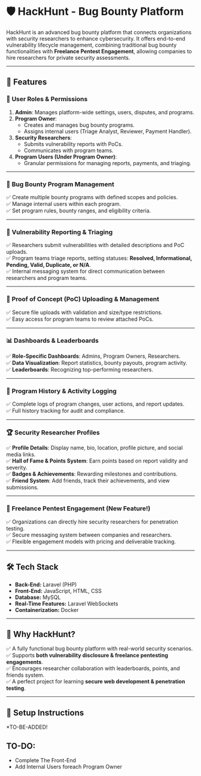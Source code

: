 # 🛡️ HackHunt - Bug Bounty Platform  

HackHunt is an advanced bug bounty platform that connects organizations with security researchers to enhance cybersecurity. It offers end-to-end vulnerability lifecycle management, combining traditional bug bounty functionalities with **Freelance Pentest Engagement**, allowing companies to hire researchers for private security assessments.

---

## 🚀 Features  

### 🔐 **User Roles & Permissions**  
1. **Admin**: Manages platform-wide settings, users, disputes, and programs.  
2. **Program Owner**:  
   - Creates and manages bug bounty programs.  
   - Assigns internal users (Triage Analyst, Reviewer, Payment Handler).  
3. **Security Researchers**:  
   - Submits vulnerability reports with PoCs.  
   - Communicates with program teams.  
4. **Program Users (Under Program Owner)**:  
   - Granular permissions for managing reports, payments, and triaging.  

---

### 🎯 **Bug Bounty Program Management**  
✅ Create multiple bounty programs with defined scopes and policies.  
✅ Manage internal users within each program.  
✅ Set program rules, bounty ranges, and eligibility criteria.  

---

### 🐛 **Vulnerability Reporting & Triaging**  
✅ Researchers submit vulnerabilities with detailed descriptions and PoC uploads.  
✅ Program teams triage reports, setting statuses: **Resolved, Informational, Pending, Valid, Duplicate, or N/A**.  
✅ Internal messaging system for direct communication between researchers and program teams.  

---

### 📂 **Proof of Concept (PoC) Uploading & Management**  
✅ Secure file uploads with validation and size/type restrictions.  
✅ Easy access for program teams to review attached PoCs.  

---

### 📊 **Dashboards & Leaderboards**  
✅ **Role-Specific Dashboards**: Admins, Program Owners, Researchers.  
✅ **Data Visualization**: Report statistics, bounty payouts, program activity.  
✅ **Leaderboards**: Recognizing top-performing researchers.  

---

### 📜 **Program History & Activity Logging**  
✅ Complete logs of program changes, user actions, and report updates.  
✅ Full history tracking for audit and compliance.  

---

### 🏆 **Security Researcher Profiles**  
✅ **Profile Details**: Display name, bio, location, profile picture, and social media links.  
✅ **Hall of Fame & Points System**: Earn points based on report validity and severity.  
✅ **Badges & Achievements**: Rewarding milestones and contributions.  
✅ **Friend System**: Add friends, track their achievements, and view submissions.  

---

### 💼 **Freelance Pentest Engagement (New Feature!)**  
✅ Organizations can directly hire security researchers for penetration testing.  
✅ Secure messaging system between companies and researchers.  
✅ Flexible engagement models with pricing and deliverable tracking.  

---

## 🛠️ Tech Stack  
- **Back-End:** Laravel (PHP)  
- **Front-End:** JavaScript, HTML, CSS  
- **Database:** MySQL  
- **Real-Time Features:** Laravel WebSockets  
- **Containerization:** Docker  

---

## 🎯 Why HackHunt?  
✅ A fully functional bug bounty platform with real-world security scenarios.  
✅ Supports **both vulnerability disclosure & freelance pentesting engagements**.  
✅ Encourages researcher collaboration with leaderboards, points, and friends system.  
✅ A perfect project for learning **secure web development & penetration testing**.  

---

## 📌 Setup Instructions  

*TO-BE-ADDED!

## TO-DO:
- Complete The Front-End
- Add Internal Users foreach Program Owner
